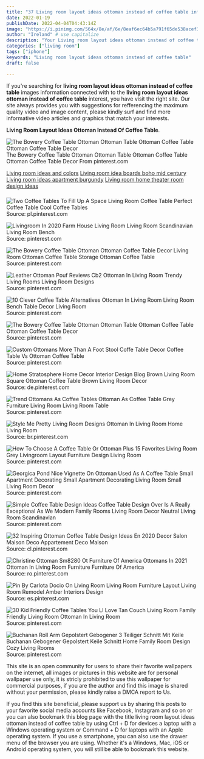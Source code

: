 ```yaml
---
title: "37 Living room layout ideas ottoman instead of coffee table info"
date: 2022-01-19
publishDate: 2022-04-04T04:43:14Z
image: "https://i.pinimg.com/564x/8e/af/6e/8eaf6ec64b5a791f65de538acef38955.jpg"
author: "Ireland" # use capitalize
description: "Your Living room layout ideas ottoman instead of coffee table images are available in this site. Living room layout ideas ottoman instead of coffee table are a topic that is being searched for and liked by netizens today. You can Download the Living room layout ideas ottoman instead of coffee table files here. Find and Download all royalty-free vectors."
categories: ["living room"]
tags: ["iphone"]
keywords: "Living room layout ideas ottoman instead of coffee table"
draft: false

---
```


If you're searching for **living room layout ideas ottoman instead of coffee table** images information connected with to the **living room layout ideas ottoman instead of coffee table** interest, you have visit the right  site.  Our site always  provides you with  suggestions  for refferencing  the maximum  quality video and image  content, please kindly surf and find more informative video articles and graphics  that match your interests.

**Living Room Layout Ideas Ottoman Instead Of Coffee Table**. 

![The Bowery Coffee Table Ottoman Ottoman Table Ottoman Coffee Table Ottoman Coffee Table Decor](https://i.pinimg.com/originals/6a/a4/45/6aa445211111e562a85a28ce3adf3d81.jpg "The Bowery Coffee Table Ottoman Ottoman Table Ottoman Coffee Table Ottoman Coffee Table Decor")
The Bowery Coffee Table Ottoman Ottoman Table Ottoman Coffee Table Ottoman Coffee Table Decor From pinterest.com

[Living room ideas and colors](/living-room-ideas-and-colors/)
[Living room idea boards boho mid century](/living-room-idea-boards-boho-mid-century/)
[Living room ideas apartment burgundy](/living-room-ideas-apartment-burgundy/)
[Living room home theater room design ideas](/living-room-home-theater-room-design-ideas/)



### 

 


![Two Coffee Tables To Fill Up A Space Living Room Coffee Table Perfect Coffee Table Cool Coffee Tables](https://i.pinimg.com/originals/59/5c/88/595c882110601c6245ad084d186fd1d4.jpg "Two Coffee Tables To Fill Up A Space Living Room Coffee Table Perfect Coffee Table Cool Coffee Tables")
Source: pl.pinterest.com

 

![Livingroom In 2020 Farm House Living Room Living Room Scandinavian Living Room Bench](https://i.pinimg.com/originals/fc/0d/18/fc0d188a69ef7802eb795e09d3f2e1ab.png "Livingroom In 2020 Farm House Living Room Living Room Scandinavian Living Room Bench")
Source: pinterest.com

 

![The Bowery Coffee Table Ottoman Ottoman Coffee Table Decor Living Room Ottoman Coffee Table Storage Ottoman Coffee Table](https://i.pinimg.com/originals/f1/53/46/f15346080fa69b163c23db6cdc22b89b.gif "The Bowery Coffee Table Ottoman Ottoman Coffee Table Decor Living Room Ottoman Coffee Table Storage Ottoman Coffee Table")
Source: pinterest.com

 

![Leather Ottoman Pouf Reviews Cb2 Ottoman In Living Room Trendy Living Rooms Living Room Designs](https://i.pinimg.com/originals/a4/c9/2a/a4c92ab4f7965a46f3084d47a8250bfc.jpg "Leather Ottoman Pouf Reviews Cb2 Ottoman In Living Room Trendy Living Rooms Living Room Designs")
Source: pinterest.com

 

![10 Clever Coffee Table Alternatives Ottoman In Living Room Living Room Bench Table Decor Living Room](https://i.pinimg.com/originals/25/d9/ee/25d9eefa73ceff16851c17f9f224e131.jpg "10 Clever Coffee Table Alternatives Ottoman In Living Room Living Room Bench Table Decor Living Room")
Source: pinterest.com

 

![The Bowery Coffee Table Ottoman Ottoman Table Ottoman Coffee Table Ottoman Coffee Table Decor](https://i.pinimg.com/originals/6a/a4/45/6aa445211111e562a85a28ce3adf3d81.jpg "The Bowery Coffee Table Ottoman Ottoman Table Ottoman Coffee Table Ottoman Coffee Table Decor")
Source: pinterest.com

 

![Custom Ottomans More Than A Foot Stool Coffe Table Decor Coffee Table Vs Ottoman Coffee Table](https://i.pinimg.com/originals/1b/97/13/1b9713448d853d597a5c256be9307bc6.jpg "Custom Ottomans More Than A Foot Stool Coffe Table Decor Coffee Table Vs Ottoman Coffee Table")
Source: pinterest.com

 

![Home Stratosphere Home Decor Interior Design Blog Brown Living Room Square Ottoman Coffee Table Brown Living Room Decor](https://i.pinimg.com/originals/8c/f9/56/8cf956664b65d9227439d2ff6fa18f4a.jpg "Home Stratosphere Home Decor Interior Design Blog Brown Living Room Square Ottoman Coffee Table Brown Living Room Decor")
Source: de.pinterest.com

 

![Trend Ottomans As Coffee Tables Ottoman As Coffee Table Grey Furniture Living Room Living Room Table](https://i.pinimg.com/originals/c1/3b/63/c13b63ba5a8296ab7ed5cf1e7839da20.jpg "Trend Ottomans As Coffee Tables Ottoman As Coffee Table Grey Furniture Living Room Living Room Table")
Source: pinterest.com

 

![Style Me Pretty Living Room Designs Ottoman In Living Room Home Living Room](https://i.pinimg.com/originals/23/1f/9b/231f9b50c732c63ab44cbf99cc228853.jpg "Style Me Pretty Living Room Designs Ottoman In Living Room Home Living Room")
Source: br.pinterest.com

 

![How To Choose A Coffee Table Or Ottoman Plus 15 Favorites Living Room Grey Livingroom Layout Furniture Design Living Room](https://i.pinimg.com/564x/8a/08/a4/8a08a4906b9af7612941d35d2ffd609b.jpg "How To Choose A Coffee Table Or Ottoman Plus 15 Favorites Living Room Grey Livingroom Layout Furniture Design Living Room")
Source: pinterest.com

 

![Georgica Pond Nice Vignette On Ottoman Used As A Coffee Table Small Apartment Decorating Small Apartment Decorating Living Room Small Living Room Decor](https://i.pinimg.com/originals/81/27/07/812707e7e312ece7f38a8d69f93c2384.jpg "Georgica Pond Nice Vignette On Ottoman Used As A Coffee Table Small Apartment Decorating Small Apartment Decorating Living Room Small Living Room Decor")
Source: pinterest.com

 

![Simple Coffee Table Design Ideas Coffee Table Design Over Is A Really Exceptional As We Modern Family Rooms Living Room Decor Neutral Living Room Scandinavian](https://i.pinimg.com/originals/ed/9d/a3/ed9da3cd295e6187cc3d4a028cbb1bd4.jpg "Simple Coffee Table Design Ideas Coffee Table Design Over Is A Really Exceptional As We Modern Family Rooms Living Room Decor Neutral Living Room Scandinavian")
Source: pinterest.com

 

![32 Inspiring Ottoman Coffee Table Design Ideas En 2020 Decor Salon Maison Deco Appartement Deco Maison](https://i.pinimg.com/originals/77/b6/28/77b628d8595d0c1437f5d56e9c599d95.jpg "32 Inspiring Ottoman Coffee Table Design Ideas En 2020 Decor Salon Maison Deco Appartement Deco Maison")
Source: cl.pinterest.com

 

![Christine Ottoman Sm8280 Ot Furniture Of America Ottomans In 2021 Ottoman In Living Room Furniture Furniture Of America](https://i.pinimg.com/originals/fe/1e/1a/fe1e1a040267ca22f99b9bbb76c275f6.jpg "Christine Ottoman Sm8280 Ot Furniture Of America Ottomans In 2021 Ottoman In Living Room Furniture Furniture Of America")
Source: ro.pinterest.com

 

![Pin By Carlota Docio On Living Room Living Room Furniture Layout Living Room Remodel Amber Interiors Design](https://i.pinimg.com/originals/6a/94/b1/6a94b13e6304eb72e718abee8b39a379.jpg "Pin By Carlota Docio On Living Room Living Room Furniture Layout Living Room Remodel Amber Interiors Design")
Source: es.pinterest.com

 

![30 Kid Friendly Coffee Tables You Ll Love Tan Couch Living Room Family Friendly Living Room Ottoman In Living Room](https://i.pinimg.com/originals/b5/93/77/b593776f1a3103d87ff6b1cdfa196b01.jpg "30 Kid Friendly Coffee Tables You Ll Love Tan Couch Living Room Family Friendly Living Room Ottoman In Living Room")
Source: pinterest.com

 

![Buchanan Roll Arm Gepolstert Gebogener 3 Teiliger Schnitt Mit Keile Buchanan Gebogener Gepolstert Keile Schnitt Home Family Room Design Cozy Living Rooms](https://i.pinimg.com/564x/8e/af/6e/8eaf6ec64b5a791f65de538acef38955.jpg "Buchanan Roll Arm Gepolstert Gebogener 3 Teiliger Schnitt Mit Keile Buchanan Gebogener Gepolstert Keile Schnitt Home Family Room Design Cozy Living Rooms")
Source: pinterest.com

 

This site is an open community for users to share their favorite wallpapers on the internet, all images or pictures in this website are for personal wallpaper use only, it is stricly prohibited to use this wallpaper for commercial purposes, if you are the author and find this image is shared without your permission, please kindly raise a DMCA report to Us.

If you find this site beneficial, please support us by sharing this posts to your favorite social media accounts like Facebook, Instagram and so on or you can also bookmark this blog page with the title living room layout ideas ottoman instead of coffee table by using Ctrl + D for devices a laptop with a Windows operating system or Command + D for laptops with an Apple operating system. If you use a smartphone, you can also use the drawer menu of the browser you are using. Whether it's a Windows, Mac, iOS or Android operating system, you will still be able to bookmark this website.
